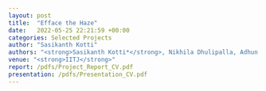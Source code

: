 ```yaml
---
layout: post
title:  "Efface the Haze"
date:   2022-05-25 22:21:59 +00:00
categories: Selected Projects
author: "Sasikanth Kotti"
authors: "<strong>Sasikanth Kotti*</strong>, Nikhila Dhulipalla, Adhun Thalekkara"
venue: "<strong>IITJ</strong>"
report: /pdfs/Project_Report_CV.pdf
presentation: /pdfs/Presentation_CV.pdf
---
```

